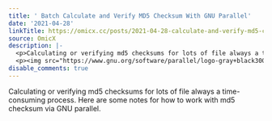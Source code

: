 ```yaml
---
title: ' Batch Calculate and Verify MD5 Checksum With GNU Parallel'
date: '2021-04-28'
linkTitle: https://omicx.cc/posts/2021-04-28-calculate-and-verify-md5-checksum-with-gnu-parallel/
source: OmicX
description: |-
  <p>Calculating or verifying md5 checksums for lots of file always a time-consuming process. Here are some notes for how to work with md5 checksum via GNU parallel.</p>
  <p><img src="https://www.gnu.org/software/parallel/logo-gray+black300.png" alt="GNU parallel ...
disable_comments: true
---
```

<p>Calculating or verifying md5 checksums for lots of file always a time-consuming process. Here are some notes for how to work with md5 checksum via GNU parallel.</p>
<p><img src="https://www.gnu.org/software/parallel/logo-gray+black300.png" alt="GNU parallel ...